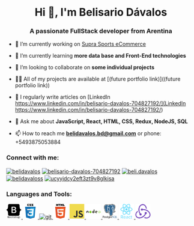 <h1 align="center">Hi 👋, I'm Belisario Dávalos</h1>
<h3 align="center">A passionate FullStack developer from Arentina</h3>

- 🔭 I’m currently working on [Supra Sports eCommerce](https://lnkd.in/dNnCEFZV)

- 🌱 I’m currently learning **more data base and Front-End technologies**

- 👯 I’m looking to collaborate on **some individual projects**

- 👨‍💻 All of my projects are available at [(future portfolio link)]((future portfolio link))

- 📝 I regularly write articles on [LinkedIn https://www.linkedin.com/in/belisario-davalos-704827192/](LinkedIn https://www.linkedin.com/in/belisario-davalos-704827192/)

- 💬 Ask me about **JavaScript, React, HTML, CSS, Redux, NodeJS, SQL**

- 📫 How to reach me **belidavalos.bd@gmail.com** or phone: +5493875053884

<h3 align="left">Connect with me:</h3>
<p align="left">
<a href="https://twitter.com/belidavalos" target="blank"><img align="center" src="https://raw.githubusercontent.com/rahuldkjain/github-profile-readme-generator/master/src/images/icons/Social/twitter.svg" alt="belidavalos" height="30" width="40" /></a>
<a href="https://linkedin.com/in/belisario-davalos-704827192" target="blank"><img align="center" src="https://raw.githubusercontent.com/rahuldkjain/github-profile-readme-generator/master/src/images/icons/Social/linked-in-alt.svg" alt="belisario-davalos-704827192" height="30" width="40" /></a>
<a href="https://fb.com/beli.davalos" target="blank"><img align="center" src="https://raw.githubusercontent.com/rahuldkjain/github-profile-readme-generator/master/src/images/icons/Social/facebook.svg" alt="beli.davalos" height="30" width="40" /></a>
<a href="https://instagram.com/belidavaloss" target="blank"><img align="center" src="https://raw.githubusercontent.com/rahuldkjain/github-profile-readme-generator/master/src/images/icons/Social/instagram.svg" alt="belidavaloss" height="30" width="40" /></a>
<a href="https://www.youtube.com/channel/UCYYJdcy2eft3ZT9V8glKIsA" target="blank"><img align="center" src="https://raw.githubusercontent.com/rahuldkjain/github-profile-readme-generator/master/src/images/icons/Social/youtube.svg" alt="ucyyjdcy2eft3zt9v8glkisa" height="30" width="40" /></a>
</p>

<h3 align="left">Languages and Tools:</h3>
<p align="left"> <a href="https://getbootstrap.com" target="_blank" rel="noreferrer"> <img src="https://raw.githubusercontent.com/devicons/devicon/master/icons/bootstrap/bootstrap-plain-wordmark.svg" alt="bootstrap" width="40" height="40"/> </a> <a href="https://www.w3schools.com/css/" target="_blank" rel="noreferrer"> <img src="https://raw.githubusercontent.com/devicons/devicon/master/icons/css3/css3-original-wordmark.svg" alt="css3" width="40" height="40"/> </a> <a href="https://git-scm.com/" target="_blank" rel="noreferrer"> <img src="https://www.vectorlogo.zone/logos/git-scm/git-scm-icon.svg" alt="git" width="40" height="40"/> </a> <a href="https://www.w3.org/html/" target="_blank" rel="noreferrer"> <img src="https://raw.githubusercontent.com/devicons/devicon/master/icons/html5/html5-original-wordmark.svg" alt="html5" width="40" height="40"/> </a> <a href="https://developer.mozilla.org/en-US/docs/Web/JavaScript" target="_blank" rel="noreferrer"> <img src="https://raw.githubusercontent.com/devicons/devicon/master/icons/javascript/javascript-original.svg" alt="javascript" width="40" height="40"/> </a> <a href="https://nodejs.org" target="_blank" rel="noreferrer"> <img src="https://raw.githubusercontent.com/devicons/devicon/master/icons/nodejs/nodejs-original-wordmark.svg" alt="nodejs" width="40" height="40"/> </a> <a href="https://www.postgresql.org" target="_blank" rel="noreferrer"> <img src="https://raw.githubusercontent.com/devicons/devicon/master/icons/postgresql/postgresql-original-wordmark.svg" alt="postgresql" width="40" height="40"/> </a> <a href="https://reactjs.org/" target="_blank" rel="noreferrer"> <img src="https://raw.githubusercontent.com/devicons/devicon/master/icons/react/react-original-wordmark.svg" alt="react" width="40" height="40"/> </a> <a href="https://redux.js.org" target="_blank" rel="noreferrer"> <img src="https://raw.githubusercontent.com/devicons/devicon/master/icons/redux/redux-original.svg" alt="redux" width="40" height="40"/> </a> </p>
